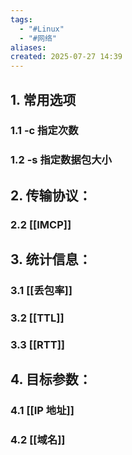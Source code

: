 ```yaml
---
tags:
  - "#Linux"
  - "#网络"
aliases: 
created: 2025-07-27 14:39
---
```

## 1. 常用选项

### 1.1 -c 指定次数


### 1.2 -s 指定数据包大小


## 2. 传输协议：

### 2.2 [[IMCP]]



## 3. 统计信息：

### 3.1 [[丢包率]]

### 3.2 [[TTL]]


### 3.3 [[RTT]]


## 4. 目标参数：

### 4.1 [[IP 地址]]

### 4.2 [[域名]]


